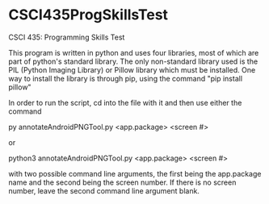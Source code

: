 # CSCI435ProgSkillsTest
CSCI 435: Programming Skills Test

This program is written in python and uses four libraries, most of which are part of python's standard library. The only non-standard library used is the PIL (Python Imaging Library) or Pillow library which must be installed. One way to install the library is through pip, using the command  "pip install pillow"


In order to run the script, cd into the file with it and then use either the command

py annotateAndroidPNGTool.py <app.package> <screen #>


or


python3 annotateAndroidPNGTool.py <app.package> <screen #>

with two possible command line arguments, the first being the app.package name and the second being the screen number. If there is no screen number, leave the second command line argument blank. 
